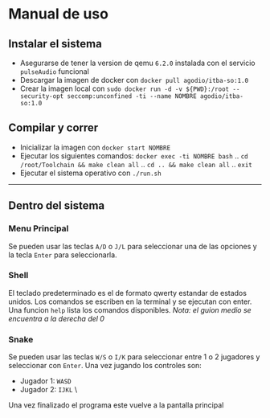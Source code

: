 # Manual de uso 
## Instalar el sistema
* Asegurarse de tener la version de qemu `6.2.0` instalada con el servicio `pulseAudio` funcional
* Descargar la imagen de docker con `docker pull agodio/itba-so:1.0`
* Crear la imagen local con  `sudo docker run -d -v ${PWD}:/root --security-opt seccomp:unconfined -ti --name NOMBRE agodio/itba-so:1.0`

## Compilar y correr
* Inicializar la imagen con `docker start NOMBRE`
* Ejecutar los siguientes comandos: `docker exec -ti NOMBRE bash`
.. `cd /root/Toolchain && make clean all`
.. `cd .. && make clean all`
.. `exit`
* Ejecutar el sistema operativo con `./run.sh` 
---
## Dentro del sistema
### Menu Principal
Se pueden usar las teclas `A/D` o `J/L` para seleccionar una de las opciones y la tecla `Enter` para seleccionarla.

### Shell
El teclado predeterminado es el de formato qwerty estandar de estados unidos. Los comandos se escriben en la terminal y se ejecutan con enter. Una funcion `help` lista los comandos disponibles.
*Nota: el guion medio se encuentra a la derecha del 0*

### Snake
Se pueden usar las teclas `W/S` o `I/K` para seleccionar entre 1 o 2 jugadores y seleccionar con `Enter`. Una vez jugando los controles son:
* Jugador 1: `WASD`
* Jugador 2: `IJKL` \

Una vez finalizado el programa este vuelve a la pantalla principal
